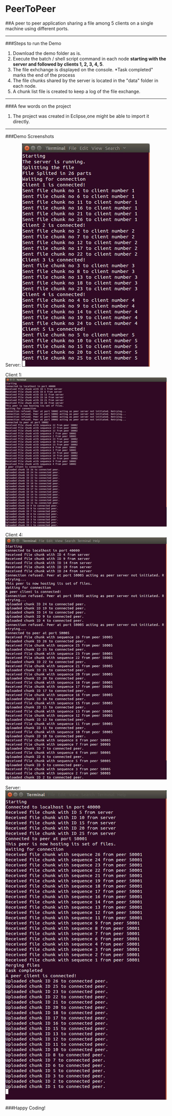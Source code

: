 # PeerToPeer
##A peer to peer application sharing a file among 5 clients on a single machine using different ports.

______

###Steps to run the Demo

1. Download the demo folder as is.
2. Execute the batch / shell script command in each node **starting with the server and followed by clients 1, 2, 3, 4, 5**.
3. The file exhchange is displayed on the console. *Task completed" marks the end of the process
4. The file chunks shared by the server is located in the "data" folder in each node.
5. A chunk list file is created to keep a log of the file exchange.

______

###A few words on the project

1. The project was created in Eclipse,one might be able to import it directly.

______

###Demo Screenshots

Server: 
![Server](https://raw.githubusercontent.com/zillidan/PeerToPeer/master/Screenshots/Server.jpg "Server")

Client 1: 
![Client 1](https://raw.githubusercontent.com/zillidan/PeerToPeer/master/Screenshots/Client%201.jpg "Client 1")

Client 4: 
![Client 4](https://raw.githubusercontent.com/zillidan/PeerToPeer/master/Screenshots/Client%204.jpg "Client 4")

Server: 
![Client 5](https://raw.githubusercontent.com/zillidan/PeerToPeer/master/Screenshots/Client%205.jpg "Client 5")



###Happy Coding!
